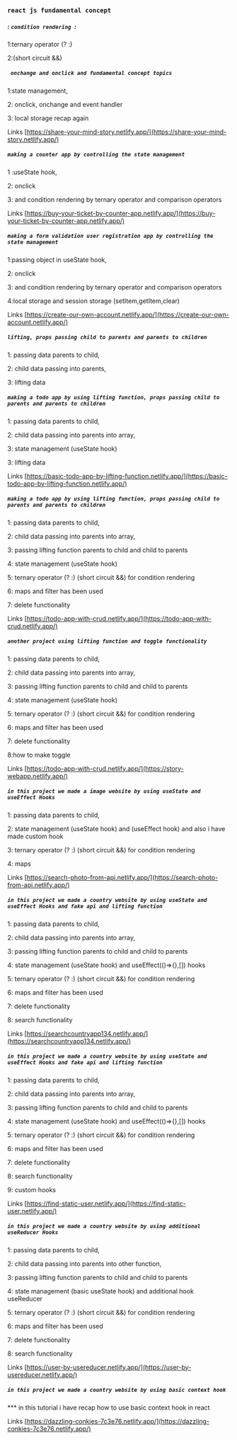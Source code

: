 ### `react js fundamental concept `

##### : `condition rendering `: 

1:ternary operator (? :)

2:(short circuit &&)

##### ` onchange and onclick and fundamental concept topics`
1:state management,

2: onclick, onchange and event handler 

3: local storage recap again

Links [https://share-your-mind-story.netlify.app/](https://share-your-mind-story.netlify.app/)

##### `making a counter app by controlling the state management`
1 :useState hook,

2: onclick 

3: and condition rendering by ternary operator and comparison operators

Links [https://buy-your-ticket-by-counter-app.netlify.app/](https://buy-your-ticket-by-counter-app.netlify.app/)

##### `making a form validation user registration app by controlling the state management`
1:passing object in useState hook,

2: onclick 

3: and condition rendering by ternary operator and comparison operators

4:local storage and session storage (setItem,getItem,clear)


Links [https://create-our-own-account.netlify.app/](https://create-our-own-account.netlify.app/)


##### `lifting, props passing child to parents and parents to children`
1: passing data parents to child,

2: child data passing into parents,

3: lifting data


##### `making a todo app by using lifting function, props passing child to parents and parents to children`
1: passing data parents to child,

2: child data passing into parents into array,

3: state management (useState hook)

3: lifting data

Links [https://basic-todo-app-by-lifting-function.netlify.app/](https://basic-todo-app-by-lifting-function.netlify.app/)


##### `making a todo app by using lifting function, props passing child to parents and parents to children`
1: passing data parents to child,

2: child data passing into parents into array,
 
3: passing lifting function parents to child and child to parents

4: state management (useState hook)

5: ternary operator (? :) (short circuit &&) for condition rendering 

6: maps and filter has been used

7: delete functionality

Links [https://todo-app-with-crud.netlify.app/](https://todo-app-with-crud.netlify.app/)


##### `another project using lifting function and toggle functionality`
1: passing data parents to child,

2: child data passing into parents into array,
 
3: passing lifting function parents to child and child to parents

4: state management (useState hook)

5: ternary operator (? :) (short circuit &&) for condition rendering 

6: maps and filter has been used

7: delete functionality

8:how to make toggle

Links [https://todo-app-with-crud.netlify.app/](https://story-webapp.netlify.app/)

##### `in this project we made a image website by using useState and useEffect Hooks`

1: passing data parents to child,

2: state management (useState hook) and (useEffect hook) and also i have made custom hook

3: ternary operator (? :) (short circuit &&) for condition rendering

4: maps 

Links [https://search-photo-from-api.netlify.app/](https://search-photo-from-api.netlify.app/)

##### `in this project we made a country website by using useState and useEffect Hooks and fake api and lifting function`

1: passing data parents to child,

2: child data passing into parents into array,
 
3: passing lifting function parents to child and child to parents

4: state management (useState hook) and useEffect(()=>{},[]) hooks

5: ternary operator (? :) (short circuit &&) for condition rendering 

6: maps and filter has been used

7: delete functionality

8: search functionality

Links [https://searchcountryapp134.netlify.app/](https://searchcountryapp134.netlify.app/)



##### `in this project we made a country website by using useState and useEffect Hooks and fake api and lifting function`

1: passing data parents to child,

2: child data passing into parents into array,
 
3: passing lifting function parents to child and child to parents

4: state management (useState hook) and useEffect(()=>{},[]) hooks

5: ternary operator (? :) (short circuit &&) for condition rendering 

6: maps and filter has been used

7: delete functionality

8: search functionality

9: custom hooks

Links [https://find-static-user.netlify.app/](https://find-static-user.netlify.app/)


##### `in this project we made a country website by using additional useReducer Hooks`

1: passing data parents to child,

2: child data passing into parents into other function,
 
3: passing lifting function parents to child and child to parents

4: state management (basic useState hook) and additional hook useReducer

5: ternary operator (? :) (short circuit &&) for condition rendering 

6: maps and filter has been used

7: delete functionality

8: search functionality



Links [https://user-by-usereducer.netlify.app/](https://user-by-usereducer.netlify.app/)


##### `in this project we made a country website by using basic context hook`

*** in this tutorial i have recap how to use basic context hook in react

Links [https://dazzling-conkies-7c3e76.netlify.app/](https://dazzling-conkies-7c3e76.netlify.app/)